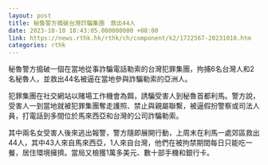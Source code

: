 ```yaml
---
layout: post
title: 秘魯警方搗破台灣詐騙集團　救出44人
date: 2023-10-10 18:43:05.000000000 +08:00
link: https://news.rthk.hk/rthk/ch/component/k2/1722567-20231010.htm
categories: rthk
---
```


秘魯警方搗破一個在當地從事詐騙電話勒索的台灣犯罪集團，拘捕6名台灣人和2名秘魯人，並救出44名被逼在當地參與詐騙勒索的亞洲人。

犯罪集團在社交網站以賭場工作機會為餌，誘騙受害人到秘魯首都利馬。警方說，受害人一到當地就被犯罪集團奪走護照、禁止與親屬聯繫，被逼假扮警察或司法人員，打電話到多間位於馬來西亞和台灣的公司詐騙勒索。

其中兩名女受害人後來逃出報警，警方隨即展開行動，上周末在利馬一處郊區救出44人，其中43人來自馬來西亞，1人來自台灣，他們在被拘禁期間每日只能吃一餐，居住環境擁擠。當局又檢獲1萬多美元、數十部手機和銀行卡。
